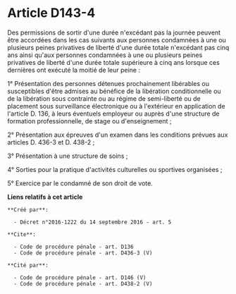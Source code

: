 # Article D143-4

Des permissions de sortir d'une durée n'excédant pas la journée peuvent être accordées dans les cas suivants aux personnes
condamnées à une ou plusieurs peines privatives de liberté d'une durée totale n'excédant pas cinq ans ainsi qu'aux personnes
condamnées à une ou plusieurs peines privatives de liberté d'une durée totale supérieure à cinq ans lorsque ces dernières ont
exécuté la moitié de leur peine : 

1° Présentation des personnes détenues prochainement libérables ou susceptibles d'être admises au bénéfice de la libération
conditionnelle ou de la libération sous contrainte ou au régime de semi-liberté ou de placement sous surveillance
électronique ou à l'extérieur en application de l'article D. 136, à leurs éventuels employeur ou auprès d'une structure de
formation professionnelle, de stage ou d'enseignement ; 

2° Présentation aux épreuves d'un examen dans les conditions prévues aux articles D. 436-3 et D. 438-2 ; 

3° Présentation à une structure de soins ; 

4° Sorties pour la pratique d'activités culturelles ou sportives organisées ; 

5° Exercice par le condamné de son droit de vote.

**Liens relatifs à cet article**

	**Créé par**:

	  - Décret n°2016-1222 du 14 septembre 2016 - art. 5

	**Cite**:

	  - Code de procédure pénale - art. D136
	  - Code de procédure pénale - art. D436-3 (V)

	**Cité par**:

	  - Code de procédure pénale - art. D146 (V)
	  - Code de procédure pénale - art. D438-2 (V)
